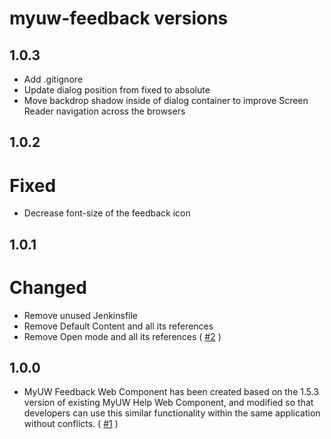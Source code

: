 # myuw-feedback versions

## 1.0.3

* Add .gitignore
* Update dialog position from fixed to absolute
* Move backdrop shadow inside of dialog container to improve Screen Reader navigation across the browsers
## 1.0.2

# Fixed
* Decrease font-size of the feedback icon

## 1.0.1

# Changed
* Remove unused Jenkinsfile
* Remove Default Content and all its references
* Remove Open mode and all its references ( [#2][] )

## 1.0.0

* MyUW Feedback Web Component has been created based on the 1.5.3 version of existing MyUW Help Web Component, and modified so that developers can use this similar functionality within the same application without conflicts. ( [#1][] )

[#2]: https://github.com/myuw-web-components/myuw-feedback/pull/2
[#1]: https://github.com/myuw-web-components/myuw-feedback/pull/1
